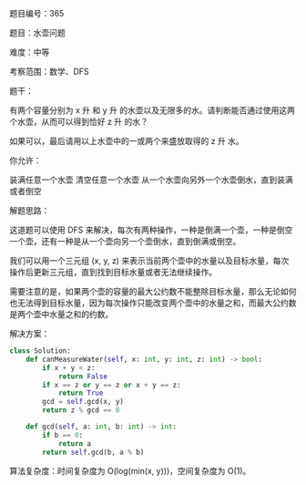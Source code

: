 题目编号：365

题目：水壶问题

难度：中等

考察范围：数学、DFS

题干：

有两个容量分别为 x 升 和 y 升 的水壶以及无限多的水。请判断能否通过使用这两个水壶，从而可以得到恰好 z 升 的水？

如果可以，最后请用以上水壶中的一或两个来盛放取得的 z 升 水。

你允许：

装满任意一个水壶
清空任意一个水壶
从一个水壶向另外一个水壶倒水，直到装满或者倒空

解题思路：

这道题可以使用 DFS 来解决，每次有两种操作，一种是倒满一个壶，一种是倒空一个壶，还有一种是从一个壶向另一个壶倒水，直到倒满或倒空。

我们可以用一个三元组 (x, y, z) 来表示当前两个壶中的水量以及目标水量，每次操作后更新三元组，直到找到目标水量或者无法继续操作。

需要注意的是，如果两个壶的容量的最大公约数不能整除目标水量，那么无论如何也无法得到目标水量，因为每次操作只能改变两个壶中的水量之和，而最大公约数是两个壶中水量之和的约数。

解决方案：

```python
class Solution:
    def canMeasureWater(self, x: int, y: int, z: int) -> bool:
        if x + y < z:
            return False
        if x == z or y == z or x + y == z:
            return True
        gcd = self.gcd(x, y)
        return z % gcd == 0

    def gcd(self, a: int, b: int) -> int:
        if b == 0:
            return a
        return self.gcd(b, a % b)
```

算法复杂度：时间复杂度为 O(log(min(x, y)))，空间复杂度为 O(1)。